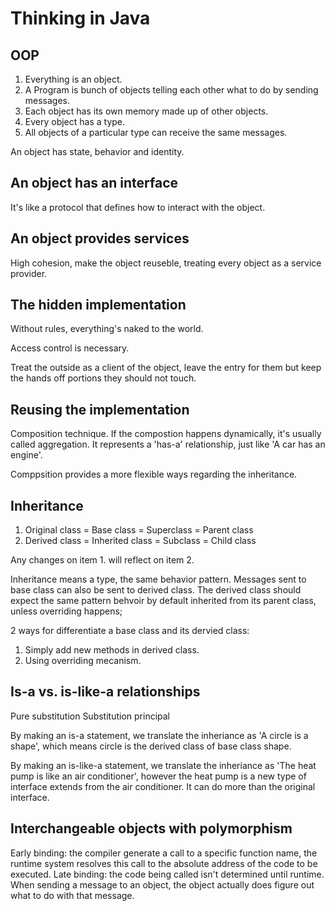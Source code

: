 # Thinking in Java

## OOP

1. Everything is an object.
2. A Program is bunch of objects telling each other what to do by sending messages.
3. Each object has its own memory made up of other objects.
4. Every object has a type.
5. All objects of a particular type can receive the same messages.

An object has state, behavior and identity.

## An object has an interface

It's like a protocol that defines how to interact with the object.

## An object provides services

High cohesion, make the object reuseble, treating every object as a service provider.

## The hidden implementation

Without rules, everything's naked to the world.

Access control is necessary.

Treat the outside as a client of the object, leave the entry for them but keep the hands off portions they should not touch.

## Reusing the implementation

Composition technique.
If the compostion happens dynamically, it's usually called aggregation.
It represents a 'has-a' relationship, just like 'A car has an engine'.

Comppsition provides a more flexible ways regarding the inheritance.

## Inheritance

1. Original class = Base class = Superclass = Parent class
2. Derived class = Inherited class = Subclass = Child class

Any changes on item 1. will reflect on item 2.

Inheritance means a type, the same behavior pattern. Messages sent to base class can also be sent to derived class. The derived class should expect the same pattern behvoir by default inherited from its parent class, unless overriding happens;

2 ways for differentiate a base class and its dervied class:

1. Simply add new methods in derived class.
2. Using overriding mecanism.

## Is-a vs. is-like-a relationships

Pure substitution
Substitution principal

By making an is-a statement, we translate the inheriance as 'A circle is a shape', which means circle is the derived class of base class shape.

By making an is-like-a statement, we translate the inheriance as 'The heat pump is like an air conditioner', however the heat pump is a new type of interface extends from the air conditioner. It can do more than the original interface.

## Interchangeable objects with polymorphism

Early binding: the compiler generate a call to a specific function name, the runtime system resolves this call to the absolute address of the code to be executed.
Late binding: the code being called isn't determined until runtime. When sending a message to an object, the object actually does figure out what to do with that message.
